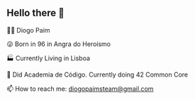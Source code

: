## Hello there 👋 

:man_juggling: Diogo Paim

:stuck_out_tongue_winking_eye: Born in 96 in Angra do Heroísmo

:factory: Currently Living in Lisboa

:robot: Did Academia de Código. Currently doing 42 Common Core

📫 How to reach me: diogopaimsteam@gmail.com

